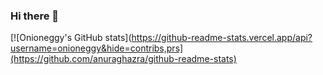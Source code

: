 ### Hi there 👋

<!--
**onioneggy/onioneggy** is a ✨ _special_ ✨ repository because its `README.md` (this file) appears on your GitHub profile.

Here are some ideas to get you started:

- 🔭 I’m currently working on ...
- 🌱 I’m currently learning ...
- 👯 I’m looking to collaborate on ...
- 🤔 I’m looking for help with ...
- 💬 Ask me about ...
- 📫 How to reach me: ...
- 😄 Pronouns: ...
- ⚡ Fun fact: ...
-->
[![Onioneggy's GitHub stats](https://github-readme-stats.vercel.app/api?username=onioneggy&hide=contribs,prs](https://github.com/anuraghazra/github-readme-stats)
